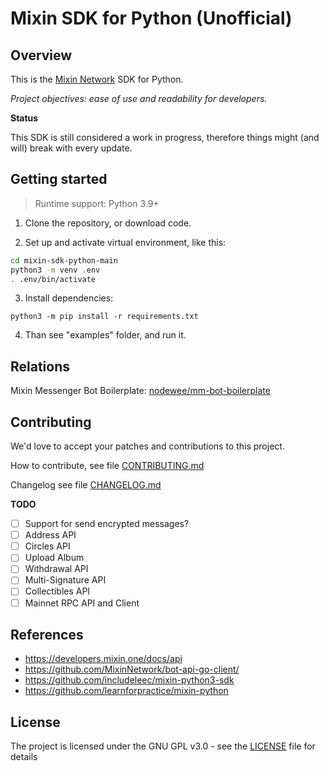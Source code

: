 # Mixin SDK for Python (Unofficial)

## Overview

This is the [Mixin Network](https://mixin.one) SDK for Python.

*Project objectives: ease of use and readability for developers.*

**Status**

This SDK is still considered a work in progress, therefore things might (and will) break with every update.

## Getting started

> Runtime support: Python 3.9+

1. Clone the repository, or download code.

2. Set up and activate virtual environment, like this:

```bash
cd mixin-sdk-python-main
python3 -m venv .env
. .env/bin/activate
```

3. Install dependencies:

`python3 -m pip install -r requirements.txt`

4. Than see "examples" folder, and run it.

## Relations

Mixin Messenger Bot Boilerplate: [nodewee/mm-bot-boilerplate](https://github.com/nodewee/mm-bot-boilerplate)

## Contributing

We'd love to accept your patches and contributions to this project.

How to contribute, see file [CONTRIBUTING.md](https://github.com/nodewee/mixin-sdk-python/blob/main/CONTRIBUTING.md)

Changelog see file [CHANGELOG.md](https://github.com/nodewee/mixin-sdk-python/blob/main/CHANGELOG.md)

**TODO**

- [ ] Support for send encrypted messages?
- [ ] Address API
- [ ] Circles API
- [ ] Upload Album
- [ ] Withdrawal API
- [ ] Multi-Signature API
- [ ] Collectibles API
- [ ] Mainnet RPC API and Client

## References

- <https://developers.mixin.one/docs/api>
- <https://github.com/MixinNetwork/bot-api-go-client/>
- <https://github.com/includeleec/mixin-python3-sdk>
- <https://github.com/learnforpractice/mixin-python>

## License

The project is licensed under the GNU GPL v3.0 - see the [LICENSE](https://github.com/nodewee/mixin-sdk-python/blob/main/LICENSE) file for details
